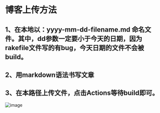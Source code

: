 # 博客上传方法
## 1、在本地以：yyyy-mm-dd-filename.md 命名文件。其中，dd参数一定要小于今天的日期，因为rakefile文件写的有bug，今天日期的文件不会被build。
## 2、用markdown语法书写文章
## 3、在本路径上传文件，点击Actions等待build即可。
![image](https://user-images.githubusercontent.com/39619946/210955594-11d34057-6c71-4d34-854e-ba416c644e03.png)
